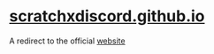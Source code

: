 # [scratchxdiscord.github.io](scratchxdiscord.github.io)
A redirect to the official [website](https://scratch.xan.lol/)
